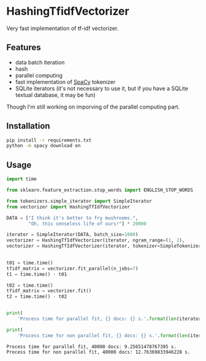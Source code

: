 # HashingTfidfVectorizer
Very fast implementation of tf-idf vectorizer.

## Features

* data batch iteration
* hash
* parallel computing
* fast implementation of [SpaCy](https://spacy.io/) tokenizer
* SQLite iterators (it's not necessary to use it, but if you have a SQLite
textual database, it may be fun)

Though I'm still working on imporving of the parallel computing part.

## Installation

```bash
pip install -r requirements.txt
python -m spacy download en
```

## Usage

```python
import time

from sklearn.feature_extraction.stop_words import ENGLISH_STOP_WORDS

from tokenizers.simple_iterator import SimpleIterator
from vectorizer import HashingTfIdfVectorizer

DATA = ["I think it's better to fry mushrooms.",
        "Oh, this senseless life of ours!"] * 20000

iterator = SimpleIterator(DATA, batch_size=1000)
vectorizer = HashingTfIdfVectorizer(iterator, ngram_range=(1, 2),
vectorizer = HashingTfIdfVectorizer(iterator, tokenizer=SimpleTokenizer(ngram_range=(1, 2),
                                                                        stopwords=ENGLISH_STOP_WORDS))

t01 = time.time()
tfidf_matrix = vectorizer.fit_parallel(n_jobs=7)
t1 = time.time() - t01

t02 = time.time()
tfidf_matrix = vectorizer.fit()
t2 = time.time() - t02


print(
    'Process time for parallel fit, {} docs: {} s.'.format(len(iterator.doc_index), t1))

print(
    'Process time for non parallel fit, {} docs: {} s.'.format(len(iterator.doc_index), t2))
```


```
Process time for parallel fit, 40000 docs: 9.25651478767395 s.
Process time for non parallel fit, 40000 docs: 12.76369833946228 s.
```

